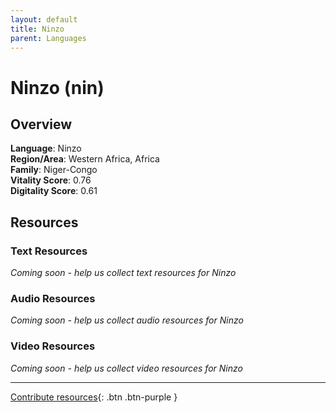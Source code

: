 ```yaml
---
layout: default
title: Ninzo
parent: Languages
---
```


# Ninzo (nin)

## Overview

**Language**: Ninzo  
**Region/Area**: Western Africa, Africa  
**Family**: Niger-Congo  
**Vitality Score**: 0.76  
**Digitality Score**: 0.61  

## Resources

### Text Resources
*Coming soon - help us collect text resources for Ninzo*

### Audio Resources
*Coming soon - help us collect audio resources for Ninzo*

### Video Resources
*Coming soon - help us collect video resources for Ninzo*

---

[Contribute resources](https://fairtrain.github.io/){: .btn .btn-purple }
